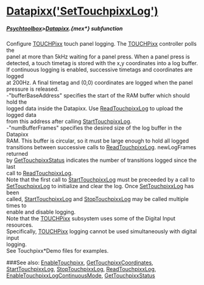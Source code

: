 # [Datapixx('SetTouchpixxLog')](Datapixx-SetTouchpixxLog) 
##### [Psychtoolbox](Pyschtoolbox)>[Datapixx](Datapixx).{mex*} subfunction


Configure [TOUCHPixx](TOUCHPixx) touch panel logging. The [TOUCHPixx](TOUCHPixx) controller polls the  
panel at more than 5kHz waiting for a panel press. When a panel press is  
detected, a touch timetag is stored with the x,y coordinates into a log buffer.  
If continuous logging is enabled, successive timetags and coordinates are logged  
at 200Hz. A final timetag and (0,0) coordinates are logged when the panel  
pressure is released.  
-"bufferBaseAddress" specifies the start of the RAM buffer which should hold the  
logged data inside the Datapixx. Use [ReadTouchpixxLog](ReadTouchpixxLog) to upload the logged data  
from this address after calling [StartTouchpixxLog](StartTouchpixxLog).  
-"numBufferFrames" specifies the desired size of the log buffer in the Datapixx  
RAM. This buffer is circular, so it must be large enough to hold all logged  
transitions between successive calls to [ReadTouchpixxLog](ReadTouchpixxLog). newLogFrames returned  
by [GetTouchpixxStatus](GetTouchpixxStatus) indicates the number of transitions logged since the last  
call to [ReadTouchpixxLog](ReadTouchpixxLog).  
Note that the first call to [StartTouchpixxLog](StartTouchpixxLog) must be preceeded by a call to  
[SetTouchpixxLog](SetTouchpixxLog) to initialize and clear the log. Once [SetTouchpixxLog](SetTouchpixxLog) has been  
called, [StartTouchpixxLog](StartTouchpixxLog) and [StopTouchpixxLog](StopTouchpixxLog) may be called multiple times to  
enable and disable logging.  
Note that the [TOUCHPixx](TOUCHPixx) subsystem uses some of the Digital Input resources.  
Specifically, [TOUCHPixx](TOUCHPixx) logging cannot be used simultaneously with digital input  
logging.  
See Touchpixx\*Demo files for examples.  
  


###See also:
[EnableTouchpixx](Datapixx-EnableTouchpixx), [GetTouchpixxCoordinates](Datapixx-GetTouchpixxCoordinates), [StartTouchpixxLog](Datapixx-StartTouchpixxLog), [StopTouchpixxLog](Datapixx-StopTouchpixxLog), [ReadTouchpixxLog](Datapixx-ReadTouchpixxLog), [EnableTouchpixxLogContinuousMode](Datapixx-EnableTouchpixxLogContinuousMode), [GetTouchpixxStatus](Datapixx-GetTouchpixxStatus)
